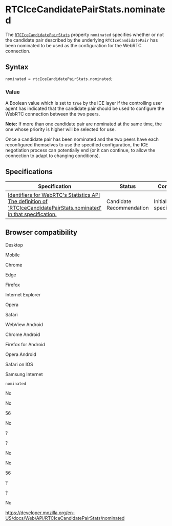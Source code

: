 RTCIceCandidatePairStats.nominated
==================================

The [`RTCIceCandidatePairStats`](../rtcicecandidatepairstats) property `nominated` specifies whether or not the candidate pair described by the underlying `RTCIceCandidatePair` has been nominated to be used as the configuration for the WebRTC connection.

Syntax
------

    nominated = rtcIceCandidatePairStats.nominated;

### Value

A Boolean value which is set to `true` by the ICE layer if the controlling user agent has indicated that the candidate pair should be used to configure the WebRTC connection between the two peers.

**Note:** If more than one candidate pair are nominated at the same time, the one whose priority is higher will be selected for use.

Once a candidate pair has been nominated and the two peers have each reconfigured themselves to use the specified configuration, the ICE negotiation process can potentially end (or it can continue, to allow the connection to adapt to changing conditions).

Specifications
--------------

<table><thead><tr class="header"><th>Specification</th><th>Status</th><th>Comment</th></tr></thead><tbody><tr class="odd"><td><a href="https://w3c.github.io/webrtc-stats/#dom-rtcicecandidatepairstats-nominated">Identifiers for WebRTC's Statistics API<br />
<span class="small">The definition of 'RTCIceCandidatePairStats.nominated' in that specification.</span></a></td><td><span class="spec-cr">Candidate Recommendation</span></td><td>Initial specification.</td></tr></tbody></table>

Browser compatibility
---------------------

Desktop

Mobile

Chrome

Edge

Firefox

Internet Explorer

Opera

Safari

WebView Android

Chrome Android

Firefox for Android

Opera Android

Safari on IOS

Samsung Internet

`nominated`

No

No

56

No

?

?

No

No

56

?

?

No

<a href="https://developer.mozilla.org/en-US/docs/Web/API/RTCIceCandidatePairStats/nominated" class="_attribution-link">https://developer.mozilla.org/en-US/docs/Web/API/RTCIceCandidatePairStats/nominated</a>

